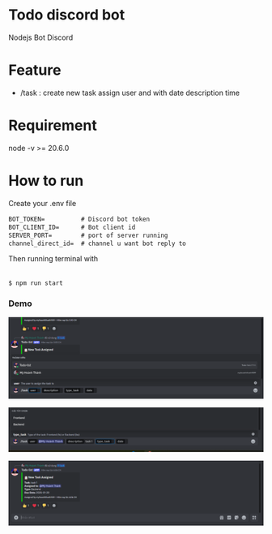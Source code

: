 # Todo discord bot

Nodejs
Bot Discord

# Feature

- /task : create new task assign user and with date description time

# Requirement

node -v >= 20.6.0

# How to run

Create your .env file

```
BOT_TOKEN=          # Discord bot token
BOT_CLIENT_ID=      # Bot client id
SERVER_PORT=        # port of server running
channel_direct_id=  # channel u want bot reply to
```

Then running terminal with

```bash

$ npm run start

```

### Demo

![alt text](image.png)

![alt text](image-1.png)

![alt text](image-2.png)
